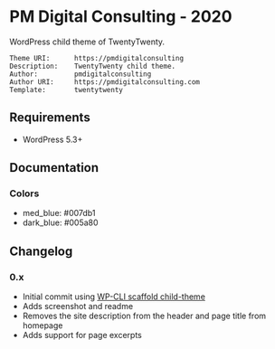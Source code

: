 PM Digital Consulting - 2020
============================

WordPress child theme of TwentyTwenty.

```
Theme URI:      https://pmdigitalconsulting
Description:    TwentyTwenty child theme.
Author:         pmdigitalconsulting
Author URI:     https://pmdigitalconsulting.com
Template:       twentytwenty
```

Requirements
------------
- WordPress 5.3+

Documentation
-------------

### Colors
- med_blue: #007db1
- dark_blue: #005a80

Changelog
---------

### 0.x
- Initial commit using [WP-CLI scaffold child-theme](https://developer.wordpress.org/cli/commands/scaffold/child-theme/)
- Adds screenshot and readme
- Removes the site description from the header and page title from homepage
- Adds support for page excerpts

